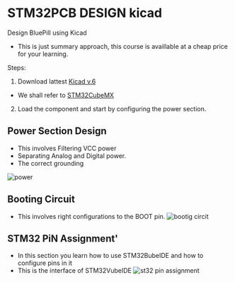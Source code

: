 # STM32PCB DESIGN kicad
 Design BluePill using Kicad
 - This is just summary approach, this course is availlable at a cheap price for your learning.


Steps:
1. Download lattest [Kicad v.6](https://www.kicad.org/download/)
- We shall refer to [STM32CubeMX](https://www.st.com/en/development-tools/stm32cubemx.html)

2. Load the component and start by configuring the power section.

## Power Section Design
- This involves Filtering VCC power
- Separating Analog and Digital power.
- The correct grounding


![power](https://user-images.githubusercontent.com/55284959/227529885-225649b5-639e-46bf-8c0d-83da0afab5b8.png)

## Booting Circuit
- This involves right configurations to the BOOT pin.
![bootig circit](https://user-images.githubusercontent.com/55284959/227792287-02d3711d-ed99-4179-b94b-123ae421c8e9.png)

## STM32 PiN Assignment'
- In this section you learn how to use STM32BubeIDE and how to configure pins in it
- This is the interface of STM32VubeIDE
![st32 pin assignment](https://user-images.githubusercontent.com/55284959/227793444-6ea098fb-3da8-4fce-8195-56b7fb9d963a.png)



